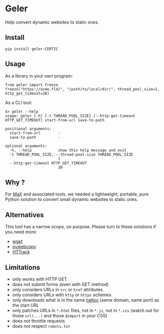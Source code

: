 # Geler

Help convert dynamic websites to static ones.

## Install

    pip install geler-CERTIC

## Usage

As a library in your own program:

    from geler import freeze
    freeze("https://acme.tld/", "/path/to/local/dir/", thread_pool_size=1, http_get_timeout=30)

As a CLI tool:

    $> geler --help
    usage: geler [-h] [-t THREAD_POOL_SIZE] [--http-get-timeout HTTP_GET_TIMEOUT] start-from-url save-to-path
    
    positional arguments:
      start-from-url        -
      save-to-path          -
    
    optional arguments:
      -h, --help            show this help message and exit
      -t THREAD_POOL_SIZE, --thread-pool-size THREAD_POOL_SIZE
                            1
      --http-get-timeout HTTP_GET_TIMEOUT
                            30


## Why ?

For [MaX](https://git.unicaen.fr/pdn-certic/MaX) and associated tools, 
we needed a lightweight, portable, pure Python solution to convert 
small dynamic websites to static ones.

## Alternatives

This tool has a narrow scope, on purpose. Please turn to these solutions if you need more:

- [wget](https://www.gnu.org/software/wget/)
- [pywebcopy](https://pypi.org/project/pywebcopy/)
- [HTTrack](https://www.httrack.com)

## Limitations

- only works with HTTP GET
- does not submit forms (even with GET method)
- only considers URLs in `src` or `href` attributes
- only considers URLs with `http` or `https` schemes
- only downloads what is in the same [netloc](https://docs.python.org/3/library/urllib.parse.html) (same domain, same port) as the start URL
- only patches URLs in `*.html` files, not in `*.js`, not in `*.css` (watch out for those `url(...)` and those `@import` in your CSS)
- does not throttle requests
- does not respect `robots.txt`